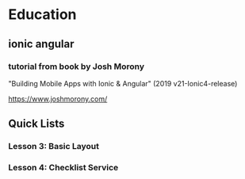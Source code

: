 # Education
## ionic angular
### tutorial from book by Josh Morony
"Building Mobile Apps with Ionic & Angular" (2019 v21-Ionic4-release)

https://www.joshmorony.com/


## Quick Lists 

### Lesson 3: Basic Layout
### Lesson 4: Checklist Service 

